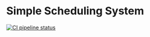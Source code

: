 # Simple Scheduling System

[![CI pipeline status](https://github.com/jorgechavezrnd/simple-scheduling-system/workflows/CI/badge.svg)](https://github.com/jorgechavezrnd/simple-scheduling-system/actions)
